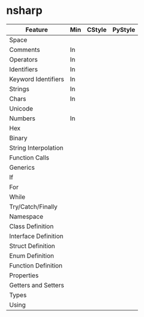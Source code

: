 # nsharp

Feature                 | Min       | CStyle    | PyStyle
---                     | ---       | ---       | ---
Space                   |           |           |
Comments                | In        |           |
Operators               | In        |           |
Identifiers             | In        |           |
Keyword Identifiers     | In        |           |
Strings                 | In        |           |
Chars                   | In        |           |
Unicode                 |           |           |
Numbers                 | In        |           |
Hex                     |           |           |
Binary                  |           |           |
String Interpolation    |           |           |
Function Calls          |           |           |
Generics                |           |           |
If                      |           |           |
For                     |           |           |
While                   |           |           |
Try/Catch/Finally       |           |           |
Namespace               |           |           |
Class Definition        |           |           |
Interface Definition    |           |           |
Struct Definition       |           |           |
Enum Definition         |           |           |
Function Definition     |           |           |
Properties              |           |           |
Getters and Setters     |           |           |
Types                   |           |           |
Using                   |           |           |